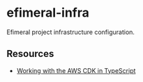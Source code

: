 # efimeral-infra

Efimeral project infrastructure configuration.

## Resources

* [Working with the AWS CDK in TypeScript](https://docs.aws.amazon.com/cdk/v2/guide/work-with-cdk-typescript.html)

